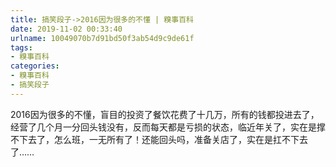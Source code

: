 ```yaml
---
title: 搞笑段子->2016因为很多的不懂 | 糗事百科
date: 2019-11-02 00:33:40
urlname: 10049070b7d91bd50f3ab54d9c9de61f
tags: 
- 糗事百科
categories:
- 糗事百科
- 搞笑段子
---
```

2016因为很多的不懂，盲目的投资了餐饮花费了十几万，所有的钱都投进去了，经营了几个月一分回头钱没有，反而每天都是亏损的状态，临近年关了，实在是撑不下去了，怎么班，一无所有了！还能回头吗，准备关店了，实在是扛不下去了……


